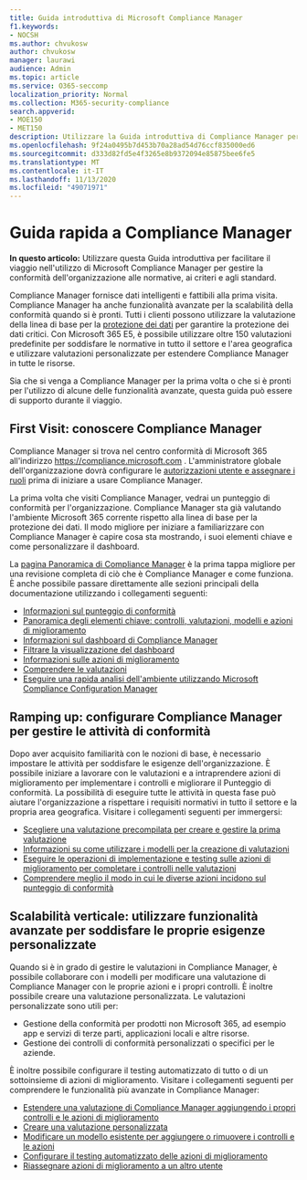 ```yaml
---
title: Guida introduttiva di Microsoft Compliance Manager
f1.keywords:
- NOCSH
ms.author: chvukosw
author: chvukosw
manager: laurawi
audience: Admin
ms.topic: article
ms.service: O365-seccomp
localization_priority: Normal
ms.collection: M365-security-compliance
search.appverid:
- MOE150
- MET150
description: Utilizzare la Guida introduttiva di Compliance Manager per facilitare il percorso di comprensione, ottenere la configurazione e l'utilizzo di Compliance Manager.
ms.openlocfilehash: 9f24a0495b7d453b70a28ad54d76ccf835000ed6
ms.sourcegitcommit: d333d82fd5e4f3265e8b9372094e85875bee6fe5
ms.translationtype: MT
ms.contentlocale: it-IT
ms.lasthandoff: 11/13/2020
ms.locfileid: "49071971"
---
```

# <a name="compliance-manager-quickstart"></a>Guida rapida a Compliance Manager

**In questo articolo:** Utilizzare questa Guida introduttiva per facilitare il viaggio nell'utilizzo di Microsoft Compliance Manager per gestire la conformità dell'organizzazione alle normative, ai criteri e agli standard.

Compliance Manager fornisce dati intelligenti e fattibili alla prima visita. Compliance Manager ha anche funzionalità avanzate per la scalabilità della conformità quando si è pronti. Tutti i clienti possono utilizzare la valutazione della linea di base per la [protezione dei dati](compliance-manager-assessments.md#data-protection-baseline-default-assessment) per garantire la protezione dei dati critici. Con Microsoft 365 E5, è possibile utilizzare oltre 150 valutazioni predefinite per soddisfare le normative in tutto il settore e l'area geografica e utilizzare valutazioni personalizzate per estendere Compliance Manager in tutte le risorse.

Sia che si venga a Compliance Manager per la prima volta o che si è pronti per l'utilizzo di alcune delle funzionalità avanzate, questa guida può essere di supporto durante il viaggio.

## <a name="first-visit-get-to-know-compliance-manager"></a>First Visit: conoscere Compliance Manager

Compliance Manager si trova nel centro conformità di Microsoft 365 all'indirizzo https://compliance.microsoft.com . L'amministratore globale dell'organizzazione dovrà configurare le [autorizzazioni utente e assegnare i ruoli](compliance-manager-setup.md#set-user-permissions-and-assign-roles) prima di iniziare a usare Compliance Manager.

La prima volta che visiti Compliance Manager, vedrai un punteggio di conformità per l'organizzazione. Compliance Manager sta già valutando l'ambiente Microsoft 365 corrente rispetto alla linea di base per la protezione dei dati. Il modo migliore per iniziare a familiarizzare con Compliance Manager è capire cosa sta mostrando, i suoi elementi chiave e come personalizzare il dashboard.

La [pagina Panoramica di Compliance Manager](compliance-manager.md) è la prima tappa migliore per una revisione completa di ciò che è Compliance Manager e come funziona. È anche possibile passare direttamente alle sezioni principali della documentazione utilizzando i collegamenti seguenti:

- [Informazioni sul punteggio di conformità](compliance-manager.md#understanding-your-compliance-score)
- [Panoramica degli elementi chiave: controlli, valutazioni, modelli e azioni di miglioramento](compliance-manager.md#key-elements-controls-assessments-templates-improvement-actions)
- [Informazioni sul dashboard di Compliance Manager](compliance-manager-setup.md#understand-the-compliance-manager-dashboard)
- [Filtrare la visualizzazione del dashboard](compliance-manager-setup.md#filtering-your-dashboard-view)
- [Informazioni sulle azioni di miglioramento](compliance-manager-setup.md#improvement-actions-page)
- [Comprendere le valutazioni](compliance-manager.md#assessments)
- [Eseguire una rapida analisi dell'ambiente utilizzando Microsoft Compliance Configuration Manager](compliance-manager-mcca.md)

## <a name="ramping-up-configure-compliance-manager-to-manage-your-compliance-activities"></a>Ramping up: configurare Compliance Manager per gestire le attività di conformità

Dopo aver acquisito familiarità con le nozioni di base, è necessario impostare le attività per soddisfare le esigenze dell'organizzazione. È possibile iniziare a lavorare con le valutazioni e a intraprendere azioni di miglioramento per implementare i controlli e migliorare il Punteggio di conformità. La possibilità di eseguire tutte le attività in questa fase può aiutare l'organizzazione a rispettare i requisiti normativi in tutto il settore e la propria area geografica. Visitare i collegamenti seguenti per immergersi:

- [Scegliere una valutazione precompilata per creare e gestire la prima valutazione](compliance-manager-assessments.md)
- [Informazioni su come utilizzare i modelli per la creazione di valutazioni](compliance-manager-templates.md)
- [Eseguire le operazioni di implementazione e testing sulle azioni di miglioramento per completare i controlli nelle valutazioni](compliance-manager-improvement-actions.md)
- [Comprendere meglio il modo in cui le diverse azioni incidono sul punteggio di conformità](compliance-score-calculation.md)

## <a name="scaling-up-use-advanced-functionality-to-meet-your-custom-needs"></a>Scalabilità verticale: utilizzare funzionalità avanzate per soddisfare le proprie esigenze personalizzate

Quando si è in grado di gestire le valutazioni in Compliance Manager, è possibile collaborare con i modelli per modificare una valutazione di Compliance Manager con le proprie azioni e i propri controlli. È inoltre possibile creare una valutazione personalizzata. Le valutazioni personalizzate sono utili per:

- Gestione della conformità per prodotti non Microsoft 365, ad esempio app e servizi di terze parti, applicazioni locali e altre risorse.
- Gestione dei controlli di conformità personalizzati o specifici per le aziende.

È inoltre possibile configurare il testing automatizzato di tutto o di un sottoinsieme di azioni di miglioramento. Visitare i collegamenti seguenti per comprendere le funzionalità più avanzate in Compliance Manager:

- [Estendere una valutazione di Compliance Manager aggiungendo i propri controlli e le azioni di miglioramento](compliance-manager-assessments.md#extend-a-pre-built-assessment)
- [Creare una valutazione personalizzata](compliance-manager-assessments.md#create-your-own-custom-assessment)
- [Modificare un modello esistente per aggiungere o rimuovere i controlli e le azioni](compliance-manager-templates.md#modify-a-template)
- [Configurare il testing automatizzato delle azioni di miglioramento](compliance-manager-setup.md#set-up-automated-testing)
- [Riassegnare azioni di miglioramento a un altro utente](compliance-manager-setup.md#reassign-improvement-actions-to-another-user)
